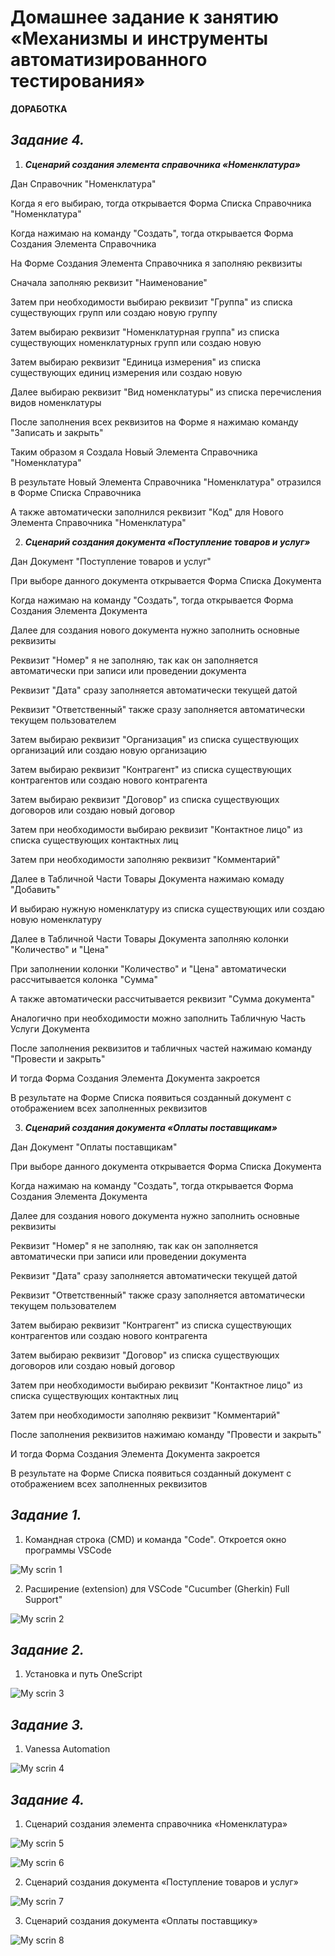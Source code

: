 # **Домашнее задание к занятию «Механизмы и инструменты автоматизированного тестирования»**

**ДОРАБОТКА**

## _Задание 4._

1.  **_Сценарий создания элемента справочника «Номенклатура»_**
   
Дан Справочник "Номенклатура"

Когда я его выбираю, тогда открывается Форма Списка Справочника "Номенклатура"

Когда нажимаю на команду "Создать", тогда открывается Форма Создания Элемента Справочника

На Форме Создания Элемента Справочника я заполняю реквизиты

Сначала заполняю реквизит "Наименование"

Затем при необходимости выбираю реквизит "Группа" из списка существующих групп или создаю новую группу

Затем выбираю реквизит "Номенклатурная группа" из списка существующих номенклатурных групп или создаю новую

Затем выбираю реквизит "Единица измерения" из списка существующих единиц измерения или создаю новую

Далее выбираю реквизит "Вид номенклатуры" из списка перечисления видов номенклатуры

После заполнения всех реквизитов на Форме я нажимаю команду "Записать и закрыть"

Таким образом я Создала Новый Элемента Справочника "Номенклатура"

В результате Новый Элемента Справочника "Номенклатура" отразился в Форме Списка Справочника

А также автоматически заполнился реквизит "Код" для  Нового Элемента Справочника "Номенклатура"


2. **_Сценарий создания документа «Поступление товаров и услуг»_** 
   
Дан Документ "Поступление товаров и услуг"

При выборе данного документа открывается Форма Списка Документа

Когда нажимаю на команду "Создать", тогда открывается Форма Создания Элемента Документа

Далее для создания нового документа нужно заполнить основные реквизиты

Реквизит "Номер" я не заполняю, так как он заполняется автоматически при записи или проведении документа

Реквизит "Дата" сразу заполняется автоматически текущей датой

Реквизит "Ответственный" также сразу заполняется автоматически текущем пользователем

Затем выбираю реквизит "Организация" из списка существующих организаций или создаю новую организацию

Затем выбираю реквизит "Контрагент" из списка существующих контрагентов или создаю нового контрагента

Затем выбираю реквизит "Договор" из списка существующих договоров или создаю новый договор

Затем при необходимости выбираю реквизит "Контактное лицо" из списка существующих контактных лиц

Затем при необходимости заполняю реквизит "Комментарий"

Далее в Табличной Части Товары Документа нажимаю комаду "Добавить"

И выбираю нужную номенклатуру из списка существующих или создаю новую номенклатуру

Далее в Табличной Части Товары Документа заполняю колонки "Количество" и "Цена"

При заполнении колонки "Количество" и "Цена" автоматически рассчитывается колонка "Сумма"

А также автоматически рассчитывается реквизит "Сумма документа"

Аналогично при необходимости можно заполнить Табличную Часть Услуги Документа

После заполнения реквизитов и табличных частей нажимаю команду "Провести и закрыть"

И тогда Форма Создания Элемента Документа закроется

В результате на Форме Списка появиться созданный документ с отображением всех заполненных реквизитов


3. **_Сценарий создания документа «Оплаты поставщикам»_**

Дан Документ "Оплаты поставщикам"

При выборе данного документа открывается Форма Списка Документа

Когда нажимаю на команду "Создать", тогда открывается Форма Создания Элемента Документа

Далее для создания нового документа нужно заполнить основные реквизиты

Реквизит "Номер" я не заполняю, так как он заполняется автоматически при записи или проведении документа

Реквизит "Дата" сразу заполняется автоматически текущей датой

Реквизит "Ответственный" также сразу заполняется автоматически текущем пользователем

Затем выбираю реквизит "Контрагент" из списка существующих контрагентов или создаю нового контрагента

Затем выбираю реквизит "Договор" из списка существующих договоров или создаю новый договор

Затем при необходимости выбираю реквизит "Контактное лицо" из списка существующих контактных лиц

Затем при необходимости заполняю реквизит "Комментарий"

После заполнения реквизитов нажимаю команду "Провести и закрыть"

И тогда Форма Создания Элемента Документа закроется

В результате на Форме Списка появиться созданный документ с отображением всех заполненных реквизитов
   

## _Задание 1._ 

1. Командная строка (CMD) и команда "Code". Откроется окно программы VSCode
   
![My scrin 1](http://dl4.joxi.net/drive/2023/11/19/0055/3282/3628242/42/06d82dbaa1.jpg)

2. Расширение (extension) для VSCode "Cucumber (Gherkin) Full Support"

![My scrin 2](http://dl4.joxi.net/drive/2023/11/19/0055/3282/3628242/42/73867dd4a2.jpg)

## _Задание 2._ 

1. Установка и путь OneScript
   
![My scrin 3](http://dl4.joxi.net/drive/2023/11/19/0055/3282/3628242/42/5d06a5a976.jpg)

## _Задание 3._ 

1. Vanessa Automation
   
![My scrin 4](http://dl3.joxi.net/drive/2023/11/20/0055/3282/3628242/42/fe181f3757.jpg)

 ## _Задание 4._

1. Сценарий создания элемента справочника «Номенклатура» 
   
![My scrin 5](http://dl3.joxi.net/drive/2023/11/20/0055/3282/3628242/42/2468da5a20.jpg)

![My scrin 6](http://dl3.joxi.net/drive/2023/11/20/0055/3282/3628242/42/380b4af190.jpg)

2. Сценарий создания документа «Поступление товаров и услуг» 
   
![My scrin 7](http://dl3.joxi.net/drive/2023/11/20/0055/3282/3628242/42/204358b781.jpg)

3. Сценарий создания документа «Оплаты поставщику»
   
![My scrin 8](http://dl4.joxi.net/drive/2023/11/20/0055/3282/3628242/42/909ae51a64.jpg)



